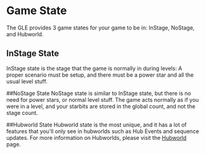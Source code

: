 # Game State

The GLE provides 3 game states for your game to be in: InStage, NoStage, and Hubworld.

## InStage State
InStage state is the stage that the game is normally in during levels: A proper scenario must be setup, and there must be a power star and all the usual level stuff.

##NoStage State
NoStage state is similar to InStage state, but there is no need for power stars, or normal level stuff. The game acts normally as if you were in a level, and your starbits are stored in the global count, and not the stage count.

##Hubworld State
Hubworld state is the most unique, and it has a lot of features that you'll only see in hubworlds such as Hub Events and sequence updates. For more information on Hubworlds, please visit the [Hubworld](LINK) page.